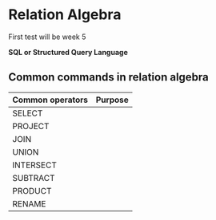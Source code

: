 # Relation Algebra

First test will be week 5

**SQL or Structured Query Language**

## Common commands in relation algebra

|Common operators   | Purpose |
|---|---|
|SELECT   |   |
|PROJECT   |   |
|JOIN   |   |
|UNION   |   |
|INTERSECT   |   |
|SUBTRACT   |   |
|PRODUCT   |   |
|RENAME   |   |


